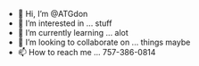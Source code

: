 - 👋 Hi, I’m @ATGdon
- 👀 I’m interested in ... stuff
- 🌱 I’m currently learning ... alot
- 💞️ I’m looking to collaborate on ... things maybe
- 📫 How to reach me ... 757-386-0814

<!---
ATGdon/ATGdon is a ✨ special ✨ repository because its `README.md` (this file) appears on your GitHub profile.
You can click the Preview link to take a look at your changes.
--->
